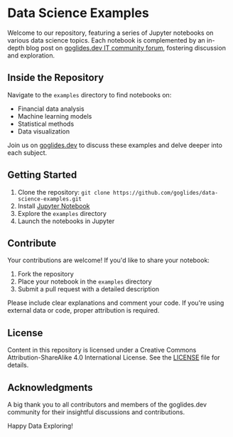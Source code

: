 # Data Science Examples

Welcome to our repository, featuring a series of Jupyter notebooks on various data science topics. Each notebook is complemented by an in-depth blog post on [goglides.dev IT community forum](https://goglides.dev), fostering discussion and exploration.

## Inside the Repository

Navigate to the `examples` directory to find notebooks on:

- Financial data analysis
- Machine learning models
- Statistical methods
- Data visualization

Join us on [goglides.dev](https://goglides.dev) to discuss these examples and delve deeper into each subject.

## Getting Started

1. Clone the repository: `git clone https://github.com/goglides/data-science-examples.git`
2. Install [Jupyter Notebook](https://jupyter.org/install)
3. Explore the `examples` directory
4. Launch the notebooks in Jupyter

## Contribute

Your contributions are welcome! If you'd like to share your notebook:

1. Fork the repository
2. Place your notebook in the `examples` directory
3. Submit a pull request with a detailed description

Please include clear explanations and comment your code. If you're using external data or code, proper attribution is required.

## License

Content in this repository is licensed under a Creative Commons Attribution-ShareAlike 4.0 International License. See the [LICENSE](LICENSE.md) file for details.

## Acknowledgments

A big thank you to all contributors and members of the goglides.dev community for their insightful discussions and contributions.

Happy Data Exploring!
